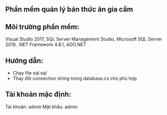 ## Phần mềm quản lý bán thức ăn gia cầm

## Môi trường phần mềm:
Visual Studio 2017, SQL Server Management Studio, Microsoft SQL Server 2019, .NET Framework 4.8.1, ADO.NET

## Hướng dẫn: 
- Chạy file sql.sql
- Thay đổi connection string trong database.cs cho phù hợp

## Tài khoản mặc định:
Tài khoản: admin
Mật khẩu: admin
